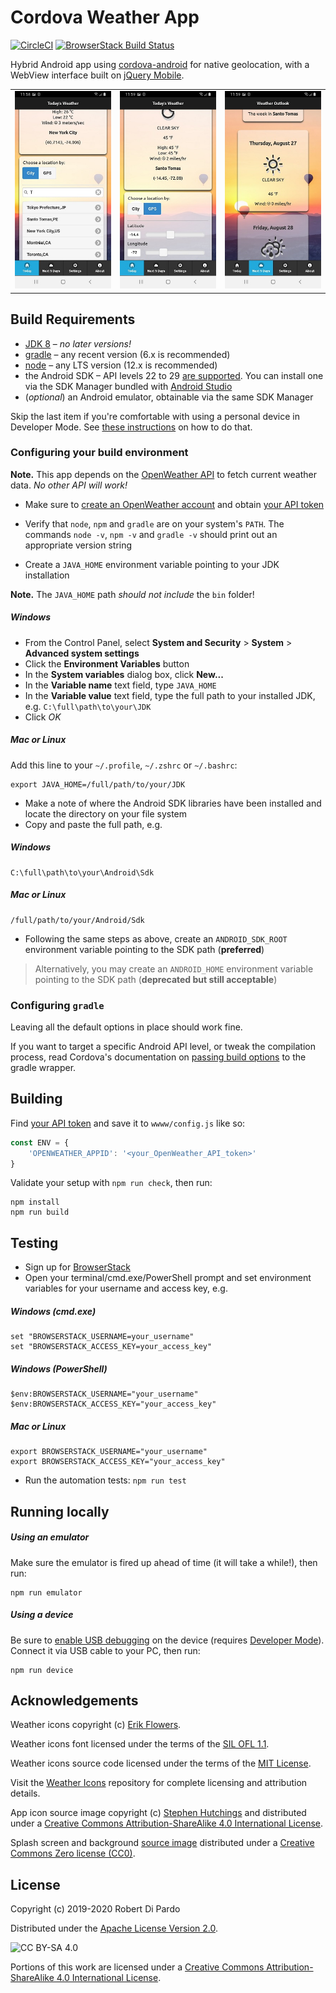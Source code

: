 # Cordova Weather App<a name="content-start"></a>

[![CircleCI][cci-status-badge]][cci-status]  [![BrowserStack Build Status][bs-status-badge]][bs-status]

Hybrid Android app using [cordova-android] for native geolocation, with a WebView interface built on [jQuery Mobile].

|    |    |    |
|:--:|:--:|:--:|
|![WeatherWizard-daily-screen]|![WeatherWizard-gps-search]|![WeatherWizard-long-range]|

## Build Requirements

- [JDK 8](https://adoptopenjdk.net) &#x2013; *no later versions!*
- [gradle](https://gradle.org/install) &#x2013; any recent version (6.x is recommended)
- [node](https://nodejs.org/en/download) &#x2013; any LTS version (12.x is recommended)
- the Android SDK &#x2013; API levels 22 to 29 [are supported][minSdkVersion]. You can install one via the SDK Manager bundled with [Android Studio](https://developer.android.com/studio/install)
- (*optional*) an Android emulator, obtainable via the same SDK Manager

Skip the last item if you're comfortable with using a personal device in Developer Mode. See [these instructions][Developer Mode] on how to do that.

### Configuring your build environment

**Note.** 
This app depends on the [OpenWeather API][] to fetch current weather data. *No other API will work!*

- Make sure to [create an OpenWeather account][] and obtain [your API token][]

- Verify that `node`, `npm` and `gradle` are on your system's `PATH`. The commands
`node -v`, `npm -v` and `gradle -v` should print out an appropriate version string

- Create a `JAVA_HOME` environment variable pointing to your JDK installation

**Note.** The `JAVA_HOME` path *should not include* the `bin` folder!

##### Windows

- From the Control Panel, select **System and Security** > **System** > **Advanced system settings**
- Click the **Environment Variables** button
- In the **System variables** dialog box, click **New...**
- In the **Variable name** text field, type `JAVA_HOME`
- In the **Variable value** text field, type the full path to your installed JDK, e.g. `C:\full\path\to\your\JDK`
- Click *OK*

##### Mac or Linux

Add this line to your `~/.profile`, `~/.zshrc` or `~/.bashrc`:

    export JAVA_HOME=/full/path/to/your/JDK

- Make a note of where the Android SDK libraries have been installed and locate the directory on your file system
- Copy and paste the full path, e.g.

##### Windows

    C:\full\path\to\your\Android\Sdk

##### Mac or Linux

    /full/path/to/your/Android/Sdk

- Following the same steps as above, create an `ANDROID_SDK_ROOT` environment variable pointing to the SDK path (**preferred**)

> Alternatively, you may create an `ANDROID_HOME` environment variable pointing to the SDK path (**deprecated but still acceptable**)

### Configuring `gradle`

Leaving all the default options in place should work fine.

If you want to target a specific Android API level, or tweak the compilation process, read Cordova's documentation on [passing build options] to the gradle wrapper.

## Building

Find [your API token][] and save it to `wwww/config.js` like so:

```javascript
const ENV = {
    'OPENWEATHER_APPID': '<your_OpenWeather_API_token>'
}
```

Validate your setup with `npm run check`, then run:

    npm install
    npm run build

## Testing

- Sign up for [BrowserStack]
- Open your terminal/cmd.exe/PowerShell prompt and set environment variables for your username and access key, e.g.

##### Windows (cmd.exe)

    set "BROWSERSTACK_USERNAME=your_username"
    set "BROWSERSTACK_ACCESS_KEY=your_access_key"

##### Windows (PowerShell)

    $env:BROWSERSTACK_USERNAME="your_username"
    $env:BROWSERSTACK_ACCESS_KEY="your_access_key"

##### Mac or Linux

    export BROWSERSTACK_USERNAME="your_username"
    export BROWSERSTACK_ACCESS_KEY="your_access_key"

- Run the automation tests: `npm run test`

## Running locally

##### Using an emulator

Make sure the emulator is fired up ahead of time (it will take a while!), then run:

    npm run emulator

##### Using a device

Be sure to [enable USB debugging] on the device (requires [Developer Mode]). Connect it via USB cable to your PC, then run:

    npm run device

## Acknowledgements

Weather icons copyright (c) [Erik Flowers](https://github.com/erikflowers/weather-icons).

Weather icons font licensed under the terms of the [SIL OFL 1.1](http://scripts.sil.org/OFL).

Weather icons source code licensed under the terms of the [MIT License](http://opensource.org/licenses/mit-license.html).

Visit the [Weather Icons](https://github.com/erikflowers/weather-icons) repository for complete licensing and attribution details.

App icon source image copyright (c) [Stephen Hutchings](https://www.iconfinder.com/icons/216532/stormy_weather_icon) and distributed under a [Creative Commons Attribution-ShareAlike 4.0 International License](https://creativecommons.org/licenses/by-sa/4.0).

Splash screen and background [source image](https://www.pexels.com/photo/assorted-hot-air-balloons-photo-during-sunset-670061) distributed under a [Creative Commons Zero license (CC0)](https://creativecommons.org/share-your-work/public-domain/cc0).

## License

Copyright (c) 2019-2020 Robert Di Pardo

Distributed under the [Apache License Version 2.0](https://opensource.org/licenses/Apache-2.0).

![CC BY-SA 4.0](https://i.creativecommons.org/l/by-sa/4.0/88x31.png)

Portions of this work are licensed under a [Creative Commons Attribution-ShareAlike 4.0 International License](http://creativecommons.org/licenses/by-sa/4.0/).


[cordova-android]: https://www.npmjs.com/package/cordova-android
[jQuery Mobile]: https://jquerymobile.com
[BrowserStack]: https://www.browserstack.com
[enable USB debugging]: https://www.recovery-android.com/enable-usb-debugging-on-android.html
[Developer Mode]: https://android.gadgethacks.com/how-to/unlock-developer-options-your-pixel-android-9-0-pie-0183349/
[minSdkVersion]: https://github.com/apache/cordova-android/pull/915/
[OpenWeather API]: https://openweathermap.org/api
[create an OpenWeather account]: https://openweathermap.org/guide#how
[your API token]: https://openweathermap.org/appid
[passing build options]: https://cordova.apache.org/docs/en/latest/guide/platforms/android/#configuring-gradle
[cci-status]: https://circleci.com/gh/rdipardo/cordova-weather-app
[cci-status-badge]: https://circleci.com/gh/rdipardo/cordova-weather-app.svg?style=svg
[bs-status]: https://app-automate.browserstack.com/dashboard/v2/builds/401dd049668eb908545b1c6ff845abecbfb33538
[bs-status-badge]: https://app-automate.browserstack.com/badge.svg?badge_key=ZjZJTTlKZCtrOEUweXBqTlR2THpDNkhZTXc4R3phdW9IbnRoOVA4WkpYOD0tLU00VjFSZEIxOGRKTXB6alR0TURkK1E9PQ==--4c44450eca889dc5b5905421dcf98e2197a07690

<!-- screens -->
[WeatherWizard-daily-screen]: https://raw.githubusercontent.com/rdipardo/cordova-weather-app/main/.github/img/Screenshot_20200827-231813_WeatherWizard.jpg
[WeatherWizard-gps-search]: https://raw.githubusercontent.com/rdipardo/cordova-weather-app/main/.github/img/Screenshot_20200827-231900_WeatherWizard.jpg
[WeatherWizard-long-range]: https://raw.githubusercontent.com/rdipardo/cordova-weather-app/main/.github/img/Screenshot_20200827-231917_WeatherWizard.jpg
